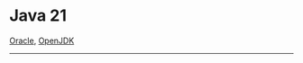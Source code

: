 # Java 21

[Oracle](https://www.oracle.com/java/technologies/javase/21-relnote-issues.html), [OpenJDK](https://openjdk.org/projects/jdk/21/)

<hr>

### 